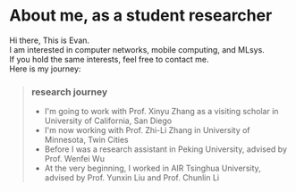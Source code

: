 # About me, as a student researcher 
Hi there, This is Evan. \
I am interested in computer networks, mobile computing, and MLsys.\
If you hold the same interests, feel free to contact me.\
Here is my journey:
> ### research journey
> - I'm going to work with Prof. Xinyu Zhang as a visiting scholar in University of California, San Diego
> - I'm now working with Prof. Zhi-Li Zhang in University of Minnesota, Twin Cities
> - Before I was a research assistant in Peking University, advised by Prof. Wenfei Wu
> - At the very beginning, I worked in AIR Tsinghua University, advised by Prof. Yunxin Liu and Prof. Chunlin Li

[//]: # (> - [Unsplash]&#40;https://unsplash.com/&#41;)
